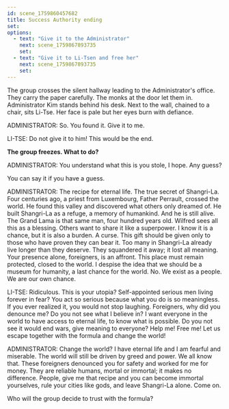 ```yaml
---
id: scene_1759860457682
title: Success Authority ending
set:
options:
  - text: "Give it to the Administrator"
    next: scene_1759867893735
    set:
  - text: "Give it to Li-Tsen and free her"
    next: scene_1759867893735
    set:
---
```


The group crosses the silent hallway leading to the Administrator's office.
They carry the paper carefully. The monks at the door let them in.
Administrator Kim stands behind his desk.
Next to the wall, chained to a chair, sits Li-Tse.
Her face is pale but her eyes burn with defiance.

ADMINISTRATOR: So. You found it.
Give it to me.

LI-TSE: Do not give it to him! This would be the end.

**The group freezes. What to do?**

ADMINISTRATOR: You understand what this is you stole, I hope.
Any guess?

You can say it if you have a guess.

ADMINISTRATOR: The recipe for eternal life. The true secret of Shangri-La.
Four centuries ago, a priest from Luxembourg, Father Perrault, crossed the world.
He found this valley and discovered what others only dreamed of.
He built Shangri-La as a refuge, a memory of humankind.
And he is still alive.
The Grand Lama is that same man, four hundred years old.
Wilfred sees all this as a blessing.
Others want to share it like a superpower.
I know it is a chance, but it is also a burden. A curse.
This gift should be given only to those who have proven they can bear it.
Too many in Shangri-La already live longer than they deserve.
They squandered it away; it lost all meaning.
Your presence alone, foreigners, is an affront.
This place must remain protected, closed to the world.
I despise the idea that we should be a museum for humanity,
a last chance for the world.
No. We exist as a people. We are our own chance.

LI-TSE: Ridiculous. This is your utopia?
Self-appointed serious men living forever in fear?
You act so serious because what you do is so meaningless.
If you ever realized it, you would not stop laughing.
Foreigners, why did you denounce me?
Do you not see what I believe in?
I want everyone in the world to have access to eternal life,
to know what is possible.
Do you not see it would end wars,
give meaning to everyone?
Help me! Free me! Let us escape together with the formula and change the world!

ADMINISTRATOR: Change the world?
I have eternal life and I am fearful and miserable.
The world will still be driven by greed and power.
We all know that.
These foreigners denounced you for safety and worked for me for money.
They are reliable humans, mortal or immortal; it makes no difference.
People, give me that recipe and you can become immortal yourselves,
rule your cities like gods, and leave Shangri-La alone.
Come on.

Who will the group decide to trust with the formula?